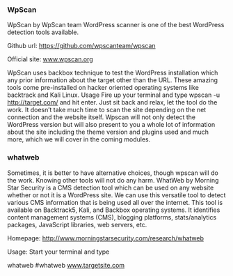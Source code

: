 ### WpScan 
WpScan by WpScan team WordPress scanner is one of the best WordPress detection tools available.

Github url: https://github.com/wpscanteam/wpscan

Official site: www.wpscan.org

WpScan uses backbox technique to test the WordPress installation which any prior information about the target other than the URL. These amazing tools come pre-installed on hacker oriented operating systems like backtrack and Kali Linux.
Usage Fire up your terminal and type wpscan -u http://target.com/ and hit enter. Just sit back and relax, let the tool do the work. It doesn’t take much time to scan the site depending on the net connection and the website itself. Wpscan will not only detect the WordPress version but will also present to you a whole lot of information about the site including the theme version and plugins used and much more, which we will cover in the coming modules.

### whatweb 
Sometimes, it is better to have alternative choices, though wpscan will do the work. Knowing other tools will not do any harm.
WhatWeb by Morning Star Security is a CMS detection tool which can be used on any website whether or not it is a WordPress site. We can use this versatile tool to detect various CMS information that is being used all over the internet. This tool is available on Backtrack5, Kali, and Backbox operating systems.
It identifies content management systems (CMS), blogging platforms, stats/analytics packages, JavaScript libraries, web servers, etc.

Homepage: http://www.morningstarsecurity.com/research/whatweb

Usage: Start your terminal and type

whatweb <url> #whatweb www.targetsite.com  
